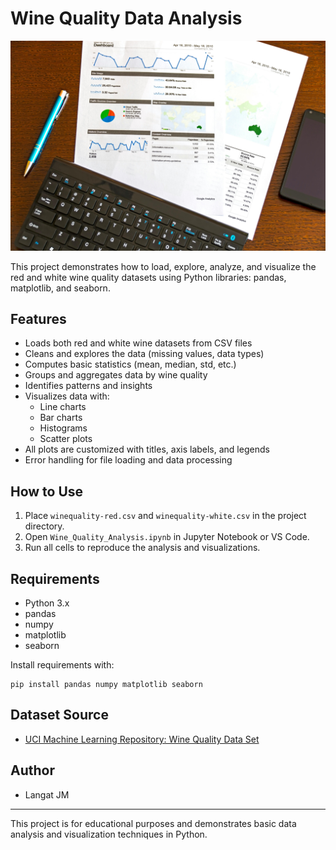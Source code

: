 # Wine Quality Data Analysis

![alt text][def]

This project demonstrates how to load, explore, analyze, and visualize the red and white wine quality datasets using Python libraries: pandas, matplotlib, and seaborn.

## Features
- Loads both red and white wine datasets from CSV files
- Cleans and explores the data (missing values, data types)
- Computes basic statistics (mean, median, std, etc.)
- Groups and aggregates data by wine quality
- Identifies patterns and insights
- Visualizes data with:
  - Line charts
  - Bar charts
  - Histograms
  - Scatter plots
- All plots are customized with titles, axis labels, and legends
- Error handling for file loading and data processing

## How to Use
1. Place `winequality-red.csv` and `winequality-white.csv` in the project directory.
2. Open `Wine_Quality_Analysis.ipynb` in Jupyter Notebook or VS Code.
3. Run all cells to reproduce the analysis and visualizations.

## Requirements
- Python 3.x
- pandas
- numpy
- matplotlib
- seaborn

Install requirements with:
```
pip install pandas numpy matplotlib seaborn
```

## Dataset Source
- [UCI Machine Learning Repository: Wine Quality Data Set](https://archive.ics.uci.edu/ml/datasets/wine+quality)

## Author
- Langat JM

---
This project is for educational purposes and demonstrates basic data analysis and visualization techniques in Python.


[def]: wine.jpg